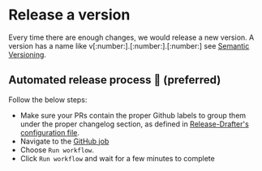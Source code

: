# Release a version

Every time there are enough changes, we would release a new version. A version
has a name like v[:number:].[:number:].[:number:] see [Semantic Versioning](https://semver.org/).

## Automated release process :rocket: (preferred)

Follow the below steps:

* Make sure your PRs contain the proper Github labels to group them under the proper changelog section, as defined in [Release-Drafter's configuration file](../.github/release-drafter.yml).
* Navigate to the [GitHub job](https://github.com/elastic/apm-pipeline-library/actions/workflows/release.yml)
* Choose `Run workflow`.
* Click `Run workflow` and wait for a few minutes to complete
